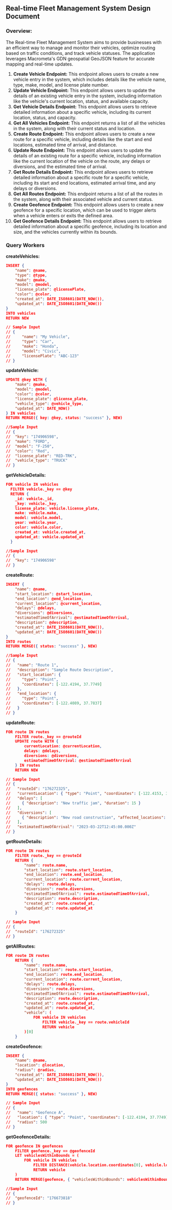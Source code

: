 ## Real-time Fleet Management System Design Document

### Overview:

The Real-time Fleet Management System aims to provide businesses with an efficient way to manage and monitor their vehicles, optimize routing based on traffic conditions, and track vehicle statuses. The application leverages Macrometa's GDN geospatial GeoJSON feature for accurate mapping and real-time updates.

1. **Create Vehicle Endpoint:** This endpoint allows users to create a new vehicle entry in the system, which includes details like the vehicle name, type, make, model, and license plate number.
2. **Update Vehicle Endpoint:** This endpoint allows users to update the details of an existing vehicle entry in the system, including information like the vehicle's current location, status, and available capacity.
3. **Get Vehicle Details Endpoint:** This endpoint allows users to retrieve detailed information about a specific vehicle, including its current location, status, and capacity.
4. **Get All Vehicles Endpoint:** This endpoint returns a list of all the vehicles in the system, along with their current status and location.
5. **Create Route Endpoint:** This endpoint allows users to create a new route for a specific vehicle, including details like the start and end locations, estimated time of arrival, and distance.
6. **Update Route Endpoint:** This endpoint allows users to update the details of an existing route for a specific vehicle, including information like the current location of the vehicle on the route, any delays or diversions, and the estimated time of arrival.
7. **Get Route Details Endpoint:** This endpoint allows users to retrieve detailed information about a specific route for a specific vehicle, including its start and end locations, estimated arrival time, and any delays or diversions.
8. **Get All Routes Endpoint:** This endpoint returns a list of all the routes in the system, along with their associated vehicle and current status.
9. **Create Geofence Endpoint:** This endpoint allows users to create a new geofence for a specific location, which can be used to trigger alerts when a vehicle enters or exits the defined area.
10. **Get Geofence Details Endpoint:** This endpoint allows users to retrieve detailed information about a specific geofence, including its location and size, and the vehicles currently within its bounds.

### Query Workers

**createVehicles:**

```json
INSERT {
    "name": @name,
    "type": @type,
    "make": @make,
    "model": @model,
    "license_plate": @licensePlate,
    "color": @color,
    "created_at": DATE_ISO8601(DATE_NOW()),
    "updated_at": DATE_ISO8601(DATE_NOW())
}
INTO vehicles
RETURN NEW

// Sample Input
// {
//     "name": "My Vehicle",
//     "type": "Car",
//     "make": "Honda",
//     "model": "Civic",
//     "licensePlate": "ABC-123"
// }
```

**updateVehicle:**
```json
UPDATE @key WITH {
    "make": @make,
    "model": @model,
    "color": @color,
    "license_plate": @license_plate,
    "vehicle_type": @vehicle_type,
    "updated_at": DATE_NOW()
} IN vehicles
RETURN MERGE({ key: @key, status: "success" }, NEW)

//Sample Input
// {
// 	"key": "174906598",
// 	"make": "FORD",
// 	"model": "F-250",
// 	"color": "Red",
// 	"license_plate": "RED-TRK",
// 	"vehicle_type": "TRUCK"
// }
```

**getVehicleDetails:**
```json
FOR vehicle IN vehicles
  FILTER vehicle._key == @key
  RETURN {
    _id: vehicle._id,
    _key: vehicle._key,
    license_plate: vehicle.license_plate,
    make: vehicle.make,
    model: vehicle.model,
    year: vehicle.year,
    color: vehicle.color,
    created_at: vehicle.created_at,
    updated_at: vehicle.updated_at
  }

//Sample Input
// {
// 	"key": "174906598"
// }
```

**createRoute:**
```json
INSERT {
    "name": @name,
    "start_location": @start_location,
    "end_location": @end_location,
    "current_location": @current_location,
    "delays": @delays,
    "diversions": @diversions,
    "estimatedTimeOfArrival": @estimatedTimeOfArrival, 
    "description": @description,
    "created_at": DATE_ISO8601(DATE_NOW()),
    "updated_at": DATE_ISO8601(DATE_NOW())
}
INTO routes
RETURN MERGE({ status: "success" }, NEW)

//Sample Input
// {
//   "name": "Route 1",
//   "description": "Sample Route Description",
//   "start_location": {
//     "type": "Point",
//     "coordinates": [-122.4194, 37.7749]
//   },
//   "end_location": {
//     "type": "Point",
//     "coordinates": [-122.4089, 37.7837]
//   }
// }
```

**updateRoute:**
```json
FOR route IN routes
    FILTER route._key == @routeId
    UPDATE route WITH {
        currentLocation: @currentLocation,
        delays: @delays,
        diversions: @diversions,
        estimatedTimeOfArrival: @estimatedTimeOfArrival
    } IN routes
    RETURN NEW

// Sample Input
// {
//   "routeId": "176272325",
//   "currentLocation": { "type": "Point", "coordinates": [-122.4153, 37.7789] },
//   "delays": [
//     { "description": "New traffic jam", "duration": 15 }
//   ],
//   "diversions": [
//     { "description": "New road construction", "affected_locations": 2 }
//   ],
//   "estimatedTimeOfArrival": "2023-03-22T12:45:00.000Z"
// }
```

**getRouteDetails:**
```json
FOR route IN routes
    FILTER route._key == @routeId
    RETURN {
        "name": route.name,
        "start_location": route.start_location,
        "end_location": route.end_location,
        "current_location": route.current_location,
        "delays": route.delays,
        "diversions": route.diversions,
        "estimatedTimeOfArrival": route.estimatedTimeOfArrival,
        "description": route.description,
        "created_at": route.created_at,
        "updated_at": route.updated_at
    }

// Sample Input
// {
// 	"routeId": "176272325"
// }
```

**getAllRoutes:**
```json
FOR route IN routes
    RETURN {
        "name": route.name,
        "start_location": route.start_location,
        "end_location": route.end_location,
        "current_location": route.current_location,
        "delays": route.delays,
        "diversions": route.diversions,
        "estimatedTimeOfArrival": route.estimatedTimeOfArrival,
        "description": route.description,
        "created_at": route.created_at,
        "updated_at": route.updated_at,
        "vehicle": (
            FOR vehicle IN vehicles
                FILTER vehicle._key == route.vehicleId
                RETURN vehicle
        )[0]
    }
```

**createGeofence:**
```json
INSERT {
    "name": @name,
    "location": @location,
    "radius": @radius,
    "created_at": DATE_ISO8601(DATE_NOW()),
    "updated_at": DATE_ISO8601(DATE_NOW())
}
INTO geofences
RETURN MERGE({ status: "success" }, NEW)

// Sample Input
// {
//   "name": "Geofence A",
//   "location": { "type": "Point", "coordinates": [-122.4194, 37.7749] },
//   "radius": 500
// }
```

**getGeofenceDetails:**
```json
FOR geofence IN geofences
    FILTER geofence._key == @geofenceId
    LET vehiclesWithinBounds = (
        FOR vehicle IN vehicles
            FILTER DISTANCE(vehicle.location.coordinates[0], vehicle.location.coordinates[1], geofence.location.coordinates[0], geofence.location.coordinates[1]) <= geofence.radius
            RETURN vehicle
    )
    RETURN MERGE(geofence, { "vehiclesWithinBounds": vehiclesWithinBounds })

//Sample Input
// {
// 	"geofenceId": "176673818"
// }
```